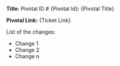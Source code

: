 **Title**: Pivotal ID # {Pivotal Id}: {Pivotal Title}

**Pivotal Link:** {Ticket Link}

List of the changes:
* Change 1
* Change 2
* Change n
